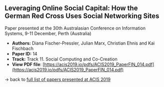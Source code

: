 ## Leveraging Online Social Capital: How the German Red Cross Uses Social Networking Sites

Paper presented at the 30th Australasian Conference on Information Systems, 9-11 December, Perth (Australia)
- **Authors:** Diana Fischer-Pressler, Julian Marx, Christian Ehnis and Kai Fischbach
- **Paper ID:** 14
- **Track:** Track 11. Social Computing and Co-Creation
- **View PDF file**: [https://acis2019.io/pdfs/ACIS2019_PaperFIN_014.pdf](https://acis2019.io/pdfs/ACIS2019_PaperFIN_014.pdf)

&rarr; back to [full list of papers presented at ACIS 2019](https://acis2019.io/)